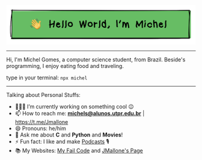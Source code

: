 [![image](https://github.com/Jmallone/jmallone/blob/main/github_bg.png)](https://github.com/Jmallone?tab=repositories)

---

Hi, I'm Michel Gomes, a computer science student, from Brazil. Beside's programming, I enjoy eating food and traveling.


type in your terminal:
`npx michel`

---
Talking about Personal Stuffs:
- 👨🏽‍💻 I’m currently working on something cool :wink:
- 📫 How to reach me: **michels@alunos.utpr.edu.br** | https://t.me/Jmallone
- :smile: Pronouns: he/him
- :speech_balloon: Ask me about **C** and **Python** and **Movies**!
- :zap: Fun fact: I like and make [Podcasts](https://www.instagram.com/cafeinacm/) :studio_microphone:
- :books: My Websites: [My Fail Code](https://myfailcode.wordpress.com/) and [JMallone's Page](https://jmallone.neocities.org/)
